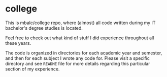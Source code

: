 # college

This is mbalc/college repo, where (almost) all code written during my IT 
bachelor's degree studies is located. 

Feel free to check out what kind of stuff I did experience throughout all these
years.

The code is organized in directories for each academic year and semester, and 
then for each subject I wrote any code for. Please visit a specific
directory and see `README` file for more details regarding this particular
section of my experience. 
